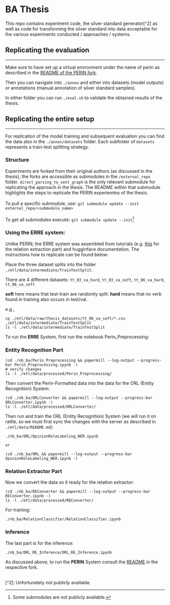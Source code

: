 # BA Thesis

This repo contains experiment code, the silver standard generator[^2] as well as code for transforming the silver standard into data acceptable for the various experiments conducted / approaches / systems.

## Replicating the evaluation
----

Make sure to have set up a virtual envronment under the name of perin as described in the [README of the PERIN fork](https://github.com/mystreamer/direct_parsing_to_sent_graph/tree/352ba47cfe1404fd8f78d34d42968466be4e53a5).

Then you can navigate into `./annex` and either into datasets (model outputs) or annotations (manual annotation of silver standard samples).

In either folder you can run `./eval.sh` to validate the obtained results of the thesis.

## Replicating the entire setup
---

For replication of the model training and subsequent evaluation you can find the data also in the `./annex/datasets` folder. Each subfolder of `datasets` represents a train-test splitting strategy.

### Structure
Experiments are forked from their original authors (as discussed in the thesis), the forks are accessible as submodules in the `/external_repo` folder. `direct_parsing_to_sent_graph` is the only relevant submodule for replicating the approach in the thesis. The README within that submodule highlights the steps to replicate the PERIN experiemtns of the thesis. <br> <br>
To pull a specific submodule, use: `git submodule update --init external_repo/<submodule_name>`
<br> <br>
To get all submodules execute: `git submodule update --init`[^1]

### Using the ERRE system:

Unlike PERIN; the ERRE system was assembled from tutorials (e.g. [this](https://github.com/sujitpal/ner-re-with-transformers-odsc2022/tree/b713a91ef29956ddb1c31f7d0b5a9c8731c501c5) for the relation extraction part) and hugginface documentation. The instructions how to replicate can be found below:

Place the three dataset splits into the folder `./etl/data/intermediate/TrainTestSplit`.

There are 4 different datasets: `tt_03_va_hard`, `tt_03_va_soft`, `tt_06_va_hard`, `tt_06_va_soft`

**soft** here means that test-train are randomly split. **hard** means that no verb found in training also occurs in test/val.

e.g.,

```
cp ./etl/data/raw/thesis_datasets/tt_06_va_soft/*.csv ./etl/data/intermediate/TrainTestSplit
ls -l ./etl/data/intermediate/TrainTestSplit
```

To run the **ERRE** System, first run the notebook Perin_Preprocessing:

### Entity Recognition Part

```
(cd ./nb_ba/Perin_Preprocessing && papermill --log-output --progress-bar Perin_Preprocessing.ipynb -)
# verify changes
ls -l ./etl/data/processed/Perin_Preprocessing/
```

Then convert the Perin-Formatted data into the data for the ORL (Entity Recognition) System:

```
(cd ./nb_ba/ORLConverter && papermill --log-output --progress-bar ORLConverter.ipynb -)
ls -l ./etl/data/processed/ORLConverter/
```

Then run and train the ORL (Entity Recognition) System (we will run it on rattle, so we must first sync the changes with the server as described in `./etl/data/README.md`):

```
./nb_ba/ORL/OpinionRoleLabeling_NER.ipynb

or

(cd ./nb_ba/ORL && papermill --log-output --progress-bar OpinionRoleLabeling_NER.ipynb -)
```

### Relation Extractor Part

Now we convert the data so it ready for the relation extractor:

```
(cd ./nb_ba/REConverter && papermill --log-output --progress-bar REConverter.ipynb -)
ls -l ./etl/data/processed/REConverter/
```

For training:

```
./nb_ba/RelationClassifier/RelationClassifier.ipynb
```

### Inference

The last part is for the inference:

```
./nb_ba/ORL_RE_Inference/ORL_RE_Inference.ipynb
```

As discussed above, to run the **PERIN** System consult the [README](https://github.com/mystreamer/direct_parsing_to_sent_graph/tree/352ba47cfe1404fd8f78d34d42968466be4e53a5) in the respective fork.


[^1]: Some submodules are not publicly available.
<br>
[^2]: Unfortunately not publicly available.
